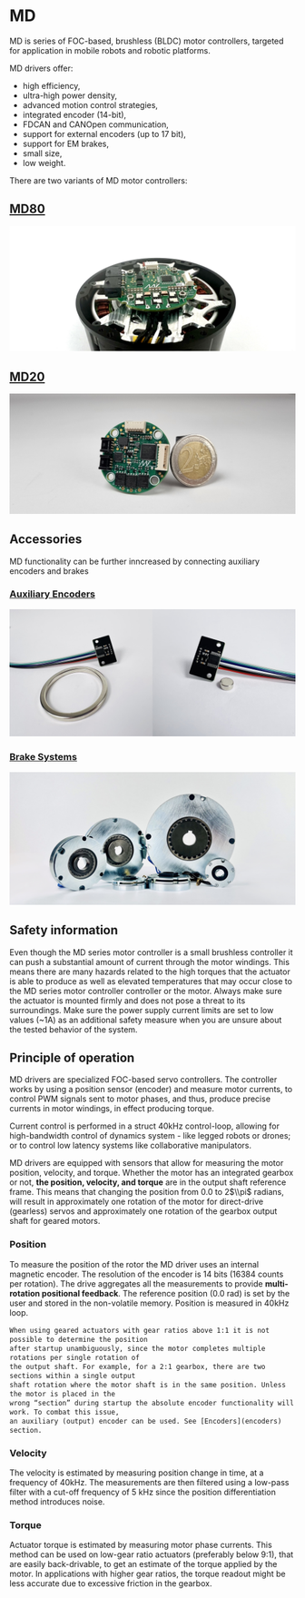 # MD

MD is series of FOC-based, brushless (BLDC) motor controllers, targeted for application in mobile
robots and robotic platforms.

MD drivers offer:

- high efficiency,
- ultra-high power density,
- advanced motion control strategies,
- integrated encoder (14-bit),
- FDCAN and CANOpen communication,
- support for external encoders (up to 17 bit),
- support for EM brakes,
- small size,
- low weight.

There are two variants of MD motor controllers:

## [MD80](/MD/MD80)

![MD80](./images/md80_hmd.jpg)

## [MD20](/MD/MD20)

![MD20](./images/md20_coin.jpg)

## Accessories

MD functionality can be further inncreased by connecting auxiliary encoders and brakes

### [Auxiliary Encoders](/MD/encoders)

![Aux Encoders](./images/encoder/encoders.jpg)

### [Brake Systems](/MD/brakes)

![Brake System](./images/brake/slim_family.jpg)

## Safety information

Even though the MD series motor controller is a small brushless controller it can push a substantial
amount of current through the motor windings. This means there are many hazards related to the high
torques that the actuator is able to produce as well as elevated temperatures that may occur close
to the MD series motor controller controller or the motor. Always make sure the actuator is mounted
firmly and does not pose a threat to its surroundings. Make sure the power supply current limits are
set to low values (~1A) as an additional safety measure when you are unsure about the tested
behavior of the system.

## Principle of operation

MD drivers are specialized FOC-based servo controllers. The controller works by using a position
sensor (encoder) and measure motor currents, to control PWM signals sent to motor phases, and thus,
produce precise currents in motor windings, in effect producing torque.

Current control is performed in a struct 40kHz control-loop, allowing for high-bandwidth control of
dynamics system - like legged robots or drones; or to control low latency systems like collaborative
manipulators.

MD drivers are equipped with sensors that allow for measuring the motor position, velocity, and
torque. Whether the motor has an integrated gearbox or not, **the position, velocity, and torque**
are in the output shaft reference frame. This means that changing the position from 0.0 to 2$\\pi$
radians, will result in approximately one rotation of the motor for direct-drive (gearless) servos
and approximately one rotation of the gearbox output shaft for geared motors.

### Position

To measure the position of the rotor the MD driver uses an internal magnetic encoder. The resolution
of the encoder is 14 bits (16384 counts per rotation). The drive aggregates all the measurements to
provide **multi-rotation positional feedback**. The reference position (0.0 rad) is set by the user
and stored in the non-volatile memory. Position is measured in 40kHz loop.

```{note}
When using geared actuators with gear ratios above 1:1 it is not possible to determine the position
after startup unambiguously, since the motor completes multiple rotations per single rotation of
the output shaft. For example, for a 2:1 gearbox, there are two sections within a single output
shaft rotation where the motor shaft is in the same position. Unless the motor is placed in the
wrong “section” during startup the absolute encoder functionality will work. To combat this issue,
an auxiliary (output) encoder can be used. See [Encoders](encoders) section.
```

### Velocity

The velocity is estimated by measuring position change in time, at a frequency of 40kHz. The
measurements are then filtered using a low-pass filter with a cut-off frequency of 5 kHz since the
position differentiation method introduces noise.

### Torque

Actuator torque is estimated by measuring motor phase currents. This method can be used on low-gear
ratio actuators (preferably below 9:1), that are easily back-drivable, to get an estimate of the
torque applied by the motor. In applications with higher gear ratios, the torque readout might be
less accurate due to excessive friction in the gearbox.
